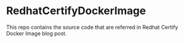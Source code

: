 # RedhatCertifyDockerImage
This repo contains the source code that are referred in Redhat Certify Docker Image blog post.
